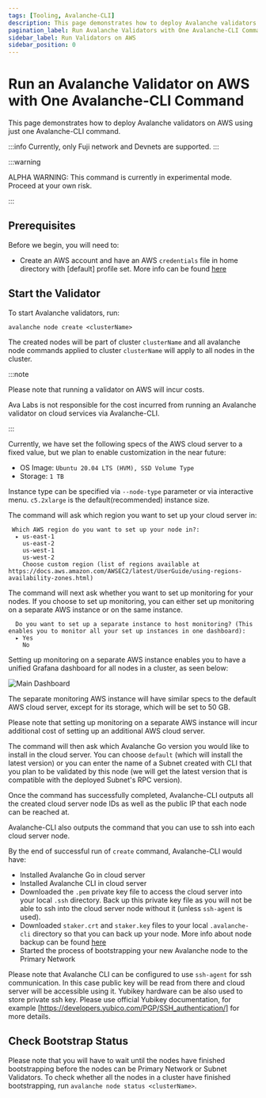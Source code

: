 ```yaml
---
tags: [Tooling, Avalanche-CLI]
description: This page demonstrates how to deploy Avalanche validators using just one Avalanche-CLI command.
pagination_label: Run Avalanche Validators with One Avalanche-CLI Command
sidebar_label: Run Validators on AWS
sidebar_position: 0
---
```


# Run an Avalanche Validator on AWS with One Avalanche-CLI Command

This page demonstrates how to deploy Avalanche validators on AWS using just one Avalanche-CLI
command.

:::info
Currently, only Fuji network and Devnets are supported.
:::

:::warning

ALPHA WARNING: This command is currently in experimental mode. Proceed at your own risk.

:::

## Prerequisites

Before we begin, you will need to:

- Create an AWS account and have an AWS `credentials` file in home directory with [default] profile
  set. More info can be found [here](https://docs.aws.amazon.com/sdkref/latest/guide/file-format.html#file-format-creds)


## Start the Validator

To start Avalanche validators, run:

```shell
avalanche node create <clusterName>
```

The created nodes will be part of cluster `clusterName` and all avalanche node commands applied to
cluster `clusterName` will apply to all nodes in the cluster.

:::note

Please note that running a validator on AWS will incur costs.

Ava Labs is not responsible for the cost incurred from running an Avalanche validator on cloud
services via Avalanche-CLI.

:::

Currently, we have set the following specs of the AWS cloud server to a fixed value, but we plan to
enable customization in the near future:

- OS Image: `Ubuntu 20.04 LTS (HVM), SSD Volume Type`
- Storage: `1 TB`

Instance type can be specified via `--node-type` parameter or via interactive menu. `c5.2xlarge` is the default(recommended) instance size.

The command will ask which region you want to set up your cloud server in:

```text
 Which AWS region do you want to set up your node in?: 
  ▸ us-east-1
    us-east-2
    us-west-1
    us-west-2
    Choose custom region (list of regions available at https://docs.aws.amazon.com/AWSEC2/latest/UserGuide/using-regions-availability-zones.html)
```

The command will next ask whether you want to set up monitoring for your nodes. If you choose to
set up monitoring, you can either set up monitoring on a separate AWS instance or on the same 
instance.

```text
  Do you want to set up a separate instance to host monitoring? (This enables you to monitor all your set up instances in one dashboard): 
  ▸ Yes
    No
```

Setting up monitoring on a separate AWS instance enables you to have a unified Grafana dashboard
for all nodes in a cluster, as seen below:

![Main Dashboard](/img/monitoring-dashboard.png)

The separate monitoring AWS instance will have similar specs to the default AWS cloud server, 
except for its storage, which will be set to 50 GB. 

Please note that setting up monitoring on a separate AWS instance will incur additional cost of 
setting up an additional AWS cloud server.

The command will then ask which Avalanche Go version you would like to install in the cloud server.
You can choose `default` (which will install the latest version) or you can enter the name of a
Subnet created with CLI that you plan to be validated by this node (we will get the latest version
that is compatible with the deployed Subnet's RPC version).

Once the command has successfully completed, Avalanche-CLI outputs all the created cloud server
node IDs as well as the public IP that each node can be reached at.

Avalanche-CLI also outputs the command that you can use to ssh into each cloud server node.

By the end of successful run of `create` command, Avalanche-CLI would have:

- Installed Avalanche Go in cloud server
- Installed Avalanche CLI in cloud server
- Downloaded the `.pem` private key file to access the cloud server into your local `.ssh` directory.
  Back up this private key file as you will not be able to ssh into the cloud server node without it (unless `ssh-agent` is used).
- Downloaded `staker.crt` and `staker.key` files to your local `.avalanche-cli` directory so that
  you can back up your node. More info about node backup can be found [here](/nodes/maintain/node-backup-and-restore.md)
- Started the process of bootstrapping your new Avalanche node to the Primary Network

Please note that Avalanche CLI can be configured to use `ssh-agent` for ssh communication. In this case public key will
be read from there and cloud server will be accessible using it. Yubikey hardware can be also used to store private ssh
key. Please use official Yubikey documentation, for example [https://developers.yubico.com/PGP/SSH_authentication/] for more details.

## Check Bootstrap Status

Please note that you will have to wait until the nodes have finished bootstrapping before the
nodes can be Primary Network or Subnet Validators. To check whether all the nodes in a cluster
have finished bootstrapping, run `avalanche node status <clusterName>`.
